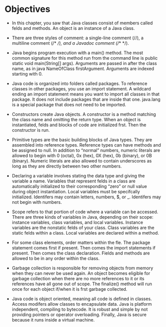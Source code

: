 # Objectives

- In this chapter, you saw that Java classes consist of members called felds and methods. An object is an instance of a Java class.

- There are three styles of comment: a single-line comment (//), a multiline comment (/* */), and a Javadoc comment (/** */).

- Java begins program execution with a main() method. The most common signature for this method run from the command line is public static void main(String[] args). Arguments are passed in after the class name, as in java NameOfClass firstArgument. Arguments are indexed starting with 0.

- Java code is organized into folders called packages. To reference classes in other packages, you use an import statement. A wildcard ending an import statement means you want to import all classes in that package. It does not include packages that are inside that one. java.lang is a special package that does not need to be imported.

- Constructors create Java objects. A constructor is a method matching the class name and omitting the return type. When an object is instantiated, felds and blocks of code are initialized frst. Then the constructor is run.

- Primitive types are the basic building blocks of Java types. They are assembled into reference types. Reference types can have methods and be assigned to null. In addition to “normal” numbers, numeric literals are allowed to begin with 0 (octal), 0x (hex), 0X (hex), 0b (binary), or 0B (binary). Numeric literals are also allowed to contain underscores as long as they are directly between two other numbers.

- Declaring a variable involves stating the data type and giving the variable a name. Variables that represent felds in a class are automatically initialized to their corresponding “zero” or null value during object instantiation. Local variables must be specifcally initialized. Identifers may contain letters, numbers, $, or _. Identifers may not begin with numbers.

- Scope refers to that portion of code where a variable can be accessed. There are three kinds of variables in Java, depending on their scope: instance variables, class variables, and local variables. Instance variables are the nonstatic felds of your class. Class variables are the static felds within a class. Local variables are declared within a method.

- For some class elements, order matters within the fle. The package statement comes first if present. Then comes the import statements if present. Then comes the class declaration. Fields and methods are allowed to be in any order within the class.

- Garbage collection is responsible for removing objects from memory when they can never be used again. An object becomes eligible for garbage collection when there are no more references to it or its references have all gone out of scope. The finalize() method will run once for each object if/when it is frst garbage collected.

- Java code is object oriented, meaning all code is defined in classes. Access modifers allow classes to encapsulate data. Java is platform independent, compiling to bytecode. It is robust and simple by not providing pointers or operator overloading. Finally, Java is secure because it runs inside a virtual machine.